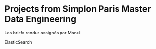 # Projects from Simplon Paris Master Data Engineering 
Les briefs rendus assignés par Manel

ElasticSearch
